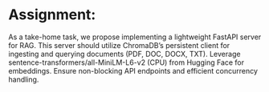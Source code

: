 # Assignment: #
As a take-home task, we propose implementing a lightweight FastAPI server for RAG. This server should utilize ChromaDB’s persistent client for ingesting and querying documents (PDF, DOC, DOCX, TXT). Leverage sentence-transformers/all-MiniLM-L6-v2 (CPU) from Hugging Face for embeddings. Ensure non-blocking API endpoints and efficient concurrency handling.
